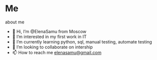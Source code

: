 # Me
about me
- 👋 Hi, I’m @ElenaSamu from Moscow
- 👀 I’m interested in my first work in IT
- 🌱 I’m currently learning python, sql, manual testing, automate testing
- 💞️ I’m looking to collaborate on intership 
- 📫 How to reach me elenasamu@gmail.com
